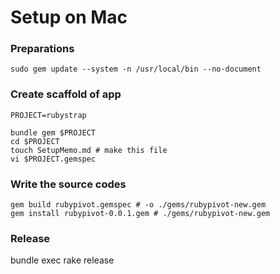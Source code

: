 # Setup on Mac

### Preparations
```
sudo gem update --system -n /usr/local/bin --no-document
```

### Create scaffold of app

```
PROJECT=rubystrap

bundle gem $PROJECT
cd $PROJECT
touch SetupMemo.md # make this file
vi $PROJECT.gemspec
```

### Write the source codes

```
gem build rubypivot.gemspec # -o ./gems/rubypivot-new.gem
gem install rubypivot-0.0.1.gem # ./gems/rubypivot-new.gem
```

### Release

bundle exec rake release